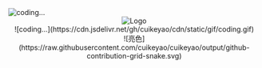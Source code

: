 <img src="https://cdn.jsdelivr.net/gh/cuikeyao/cdn/static/gif/coding.gif" alt="coding..." style="display: block; margin: 0 auto;" />


<div style="text-align: center">
  <img src="https://cdn.jsdelivr.net/gh/cuikeyao/cdn/static/gif/coding.gif" alt="Logo" style="width: 200px;" />
</div>


<div style="text-align: center">
  ![coding...](https://cdn.jsdelivr.net/gh/cuikeyao/cdn/static/gif/coding.gif)
</div>



<div style="text-align: center">
  ![亮色](https://raw.githubusercontent.com/cuikeyao/cuikeyao/output/github-contribution-grid-snake.svg)
</div>

  
